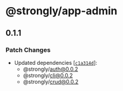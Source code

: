 # @strongly/app-admin

## 0.1.1
### Patch Changes

- Updated dependencies [[`c1a314d`](https://github.com/strongly-labs/strongly/commit/c1a314daff85da271fba691f2619e210dda50f88)]:
  - @strongly/auth@0.0.2
  - @strongly/cli@0.0.2
  - @strongly/crud@0.0.2
